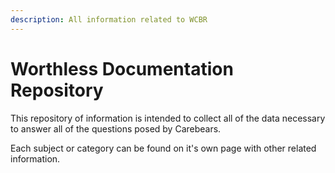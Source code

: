 ```yaml
---
description: All information related to WCBR
---
```


# Worthless Documentation Repository

This repository of information is intended to collect all of the data necessary to answer all of the questions posed by Carebears.

Each subject or category can be found on it's own page with other related information.

